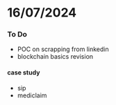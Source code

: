 # 16/07/2024

### To Do
- POC on scrapping from linkedin
- blockchain basics revision

#### case study
- sip
- mediclaim